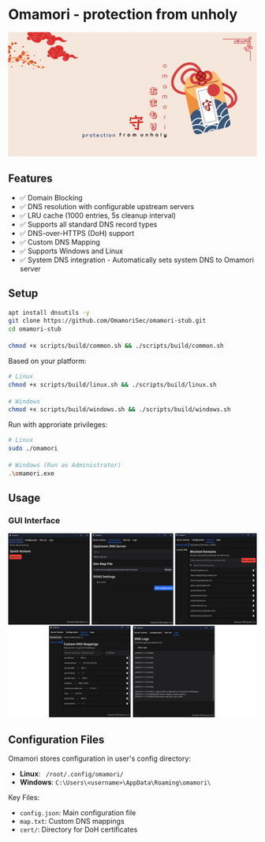 # Omamori - protection from unholy

![Omamori](app/ui/assets/omamori_poster.png)

## Features

- ✅ Domain Blocking
- ✅ DNS resolution with configurable upstream servers
- ✅ LRU cache (1000 entries, 5s cleanup interval)
- ✅ Supports all standard DNS record types
- ✅ DNS-over-HTTPS (DoH) support
- ✅ Custom DNS Mapping
- ✅ Supports Windows and Linux
- ✅ System DNS integration - Automatically sets system DNS to Omamori server


## Setup

```bash
apt install dnsutils -y
git clone https://github.com/OmamoriSec/omamori-stub.git
cd omamori-stub

chmod +x scripts/build/common.sh && ./scripts/build/common.sh
```

Based on your platform:
```bash
# Linux
chmod +x scripts/build/linux.sh && ./scripts/build/linux.sh

# Windows
chmod +x scripts/build/windows.sh && ./scripts/build/windows.sh
```

Run with approriate privileges:
```bash
# Linux
sudo ./omamori

# Windows (Run as Administrator)
.\omamori.exe
```

## Usage

### GUI Interface

![Omamori GUI](app/ui/assets/gui_interface.png)

## Configuration Files

Omamori stores configuration in user's config directory:

- **Linux**: ` /root/.config/omamori/`
- **Windows**: `C:\Users\<username>\AppData\Roaming\omamori\`

Key Files:
- `config.json`: Main configuration file
- `map.txt`: Custom DNS mappings
- `cert/`: Directory for DoH certificates
